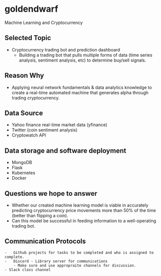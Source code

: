 # goldendwarf
Machine Learning and Cryptocurrency

## Selected Topic 
- Cryptocurrency trading bot and prediction dashboard
    - Building a trading bot that pulls multiple forms of data (time series analysis, sentiment analysis, etc) to determine buy/sell signals. 

## Reason Why 
- Applying neural network fundamentals & data analytics knowledge to create a real-time automated machine that generates alpha through trading cryptocurrency.

## Data Source 
- Yahoo finance real-time market data (yfinance)
- Twitter (coin sentiment analysis) 
- Cryptowatch API

## Data storage and software deployment
- MongoDB
- Flask
- Kubernetes
- Docker

## Questions we hope to answer 
- Whether our created machine learning model is viable in accurately predicting cryptocurrency price movements more than 50% of the time (better than flipping a coin). 
- Can this model be successful in feeding information to a well-operating trading bot.

## Communication Protocols
    -   Github projects for tasks to be completed and who is assigned to complete.
    -   Discord - Library server for communications
        - Make sure and use appropraite channels for discussion.
    - Slack class channel
